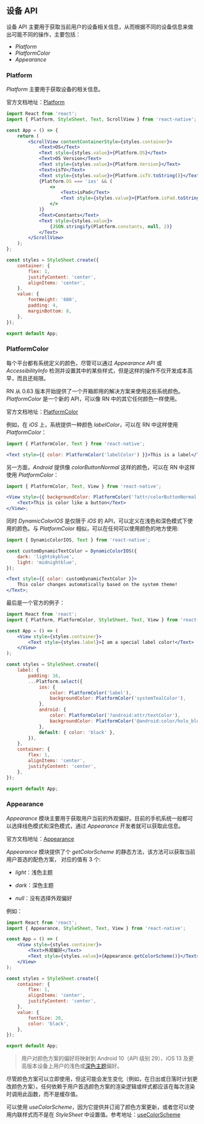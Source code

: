## 设备 API

设备 API 主要用于获取当前用户的设备相关信息，从而根据不同的设备信息来做出可能不同的操作，主要包括：

- _Platform_
- _PlatformColor_
- _Appearance_

### Platform

_Platform_ 主要用于获取设备的相关信息。

官方文档地址：[Platform](https://reactnative.cn/docs/platform)

```jsx
import React from 'react';
import { Platform, StyleSheet, Text, ScrollView } from 'react-native';

const App = () => {
	return (
		<ScrollView contentContainerStyle={styles.container}>
			<Text>OS</Text>
			<Text style={styles.value}>{Platform.OS}</Text>
			<Text>OS Version</Text>
			<Text style={styles.value}>{Platform.Version}</Text>
			<Text>isTV</Text>
			<Text style={styles.value}>{Platform.isTV.toString()}</Text>
			{Platform.OS === 'ios' && (
				<>
					<Text>isPad</Text>
					<Text style={styles.value}>{Platform.isPad.toString()}</Text>
				</>
			)}
			<Text>Constants</Text>
			<Text style={styles.value}>
				{JSON.stringify(Platform.constants, null, 2)}
			</Text>
		</ScrollView>
	);
};

const styles = StyleSheet.create({
	container: {
		flex: 1,
		justifyContent: 'center',
		alignItems: 'center',
	},
	value: {
		fontWeight: '600',
		padding: 4,
		marginBottom: 8,
	},
});

export default App;
```

### PlatformColor

每个平台都有系统定义的颜色，尽管可以通过 _Appearance API_ 或 _AccessibilityInfo_ 检测并设置其中的某些样式，但是这样的操作不仅开发成本高早，而且还局限。

RN 从 0.63 版本开始提供了一个开箱即用的解决方案来使用这些系统颜色。_PlatformColor_ 是一个新的 API，可以像 RN 中的其它任何颜色一样使用。

官方文档地址：[PlatformColor](https://reactnative.cn/docs/platformcolor)

例如，在 _iOS_ 上，系统提供一种颜色 _labelColor_，可以在 RN 中这样使用 _PlatformColor_：

```jsx
import { PlatformColor, Text } from 'react-native';

<Text style={{ color: PlatformColor('labelColor') }}>This is a label</Text>;
```

另一方面，_Android_ 提供像 _colorButtonNormal_ 这样的颜色，可以在 RN 中这样使用 _PlatformColor_：

```jsx
import { PlatformColor, Text, View } from 'react-native';

<View style={{ backgroundColor: PlatformColor('?attr/colorButtonNormal') }}>
	<Text>This is color like a button</Text>
</View>;
```

同时 _DynamicColorIOS_ 是仅限于 _iOS_ 的 API，可以定义在浅色和深色模式下使用的颜色。与 _PlatformColor_ 相似，可以在任何可以使用颜色的地方使用:

```jsx
import { DynamicColorIOS, Text } from 'react-native';

const customDynamicTextColor = DynamicColorIOS({
	dark: 'lightskyblue',
	light: 'midnightblue',
});

<Text style={{ color: customDynamicTextColor }}>
	This color changes automatically based on the system theme!
</Text>;
```

最后是一个官方的例子：

```jsx
import React from 'react';
import { Platform, PlatformColor, StyleSheet, Text, View } from 'react-native';

const App = () => (
	<View style={styles.container}>
		<Text style={styles.label}>I am a special label color!</Text>
	</View>
);

const styles = StyleSheet.create({
	label: {
		padding: 16,
		...Platform.select({
			ios: {
				color: PlatformColor('label'),
				backgroundColor: PlatformColor('systemTealColor'),
			},
			android: {
				color: PlatformColor('?android:attr/textColor'),
				backgroundColor: PlatformColor('@android:color/holo_blue_bright'),
			},
			default: { color: 'black' },
		}),
	},
	container: {
		flex: 1,
		alignItems: 'center',
		justifyContent: 'center',
	},
});

export default App;
```

### Appearance

_Appearance_ 模块主要用于获取用户当前的外观偏好。目前的手机系统一般都可以选择线色模式和深色模式，通过 _Appearance_ 开发者就可以获取此信息。

官方文档地址：[Appearance](https://reactnative.cn/docs/appearance)

_Appearance_ 模块提供了个 _getColorScheme_ 的静态方法，该方法可以获取当前用户首选的配色方案， 对应的值有 3 个:

- _light_：浅色主题

- _dark_：深色主题

- _null_：没有选择外观偏好

例如：

```jsx
import React from 'react';
import { Appearance, StyleSheet, Text, View } from 'react-native';

const App = () => (
	<View style={styles.container}>
		<Text>外观偏好</Text>
		<Text style={styles.value}>{Appearance.getColorScheme()}</Text>
	</View>
);

const styles = StyleSheet.create({
	container: {
		flex: 1,
		alignItems: 'center',
		justifyContent: 'center',
	},
	value: {
		fontSize: 20,
		color: 'black',
	},
});

export default App;
```

> 用户对颜色方案的偏好将映射到 Android 10（API 级别 29）、iOS 13 及更高版本设备上用户的浅色或[深色主题](https://developer.android.com/guide/topics/ui/look-and-feel/darktheme)偏好。

尽管颜色方案可以立即使用，但这可能会发生变化（例如，在日出或日落时计划更改颜色方案）。任何依赖于用户首选颜色方案的渲染逻辑或样式都应该在每次渲染时调用此函数，而不是缓存值。

可以使用 _useColorScheme_，因为它提供并订阅了颜色方案更新，或者您可以使用内联样式而不是在 _StyleSheet_ 中设置值。参考地址：[useColorScheme](https://reactnative.cn/docs/usecolorscheme)

